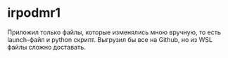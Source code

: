 # irpodmr1

Приложил только файлы, которые изменялись мною вручную, то есть launch-файл и python
скрипт. Выгрузил бы все на Github, но из WSL файлы сложно доставать.
